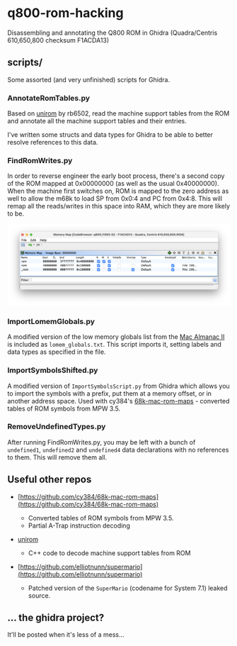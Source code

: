 # q800-rom-hacking
Disassembling and annotating the Q800 ROM in Ghidra (Quadra/Centris 610,650,800 checksum F1ACDA13)

## scripts/

Some assorted (and very unfinished) scripts for Ghidra.

### AnnotateRomTables.py

Based on [unirom](https://github.com/rb6502/unirom) by rb6502, read the machine support tables from the ROM and annotate all the machine support tables and their entries.

I've written some structs and data types for Ghidra to be able to better resolve references to this data.

### FindRomWrites.py

In order to reverse engineer the early boot process, there's a second copy of the ROM mapped at 0x00000000 (as well as the usual 0x40000000). When the machine first switches on, ROM is mapped to the zero address as well to allow the m68k to load SP from 0x0:4 and PC from 0x4:8. This will remap all the reads/writes in this space into RAM, which they are more likely to be.

![Ghidra memory map window](pic/memory_map.png)

### ImportLomemGlobals.py 

A modified version of the low memory globals list from the [Mac Almanac II](http://www.mac.linux-m68k.org/devel/macalmanac.php) is included as `lomem_globals.txt`. This script imports it, setting labels and data types as specified in the file.

### ImportSymbolsShifted.py

A modified version of `ImportSymbolsScript.py` from Ghidra which allows you to import the symbols with a prefix, put them at a memory offset, or in another address space. Used with cy384's [68k-mac-rom-maps](https://github.com/cy384/68k-mac-rom-maps) - converted tables of ROM symbols from MPW 3.5. 

### RemoveUndefinedTypes.py

After running FindRomWrites.py, you may be left with a bunch of `undefined1`, `undefined2` and `undefined4` data declarations with no references to them. This will remove them all.


## Useful other repos

- [https://github.com/cy384/68k-mac-rom-maps](https://github.com/cy384/68k-mac-rom-maps)
    - Converted tables of ROM symbols from MPW 3.5.
    - Partial A-Trap instruction decoding

- [unirom](https://github.com/rb6502/unirom)
    - C++ code to decode machine support tables from ROM

- [https://github.com/elliotnunn/supermario](https://github.com/elliotnunn/supermario)
    - Patched version of the `SuperMario` (codename for System 7.1) leaked source.

## ... the ghidra project?

It'll be posted when it's less of a mess...
